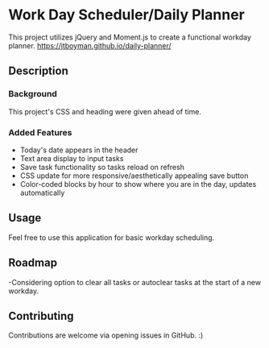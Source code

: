 # Work Day Scheduler/Daily Planner

This project utilizes jQuery and Moment.js to create a functional workday planner.
https://jtboyman.github.io/daily-planner/

## Description

### Background
This project's CSS and heading were given ahead of time.

### Added Features
- Today's date appears in the header
- Text area display to input tasks
- Save task functionality so tasks reload on refresh
- CSS update for more responsive/aesthetically appealing save button
- Color-coded blocks by hour to show where you are in the day, updates automatically


## Usage
Feel free to use this application for basic workday scheduling.

## Roadmap
-Considering option to clear all tasks or autoclear tasks at the start of a new workday.

## Contributing
Contributions are welcome via opening issues in GitHub. :)

